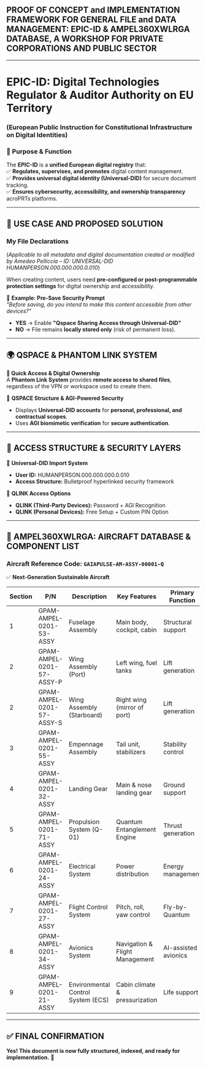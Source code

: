 ## **PROOF OF CONCEPT and IMPLEMENTATION FRAMEWORK FOR GENERAL FILE and DATA MANAGEMENT**: EPIC-ID & AMPEL360XWLRGA DATABASE, A WORKSHOP FOR PRIVATE CORPORATIONS AND PUBLIC SECTOR

---

# **EPIC-ID: Digital Technologies Regulator & Auditor Authority on EU Territory**  
### **(European Public Instruction for Constitutional Infrastructure on Digital Identities)**  

### **🔹 Purpose & Function**  
The **EPIC-ID** is a **unified European digital registry** that:  
✅ **Regulates, supervises, and promotes** digital content management.  
✅ **Provides universal digital identity (Universal-DID)** for secure document tracking.  
✅ **Ensures cybersecurity, accessibility, and ownership transparency** acroPRTs platforms.

---

## **📌 USE CASE AND PROPOSED SOLUTION**  

### **My File Declarations**  
(*Applicable to all metadata and digital documentation created or modified by Amedeo Pelliccia – ID: UNIVERSAL-DID HUMANPERSON.000.000.000.0.010*)  

When creating content, users need **pre-configured or post-programmable protection settings** for digital ownership and accessibility.  

🔹 **Example: Pre-Save Security Prompt**  
*"Before saving, do you intend to make this content accessible from other devices?"*  
- **YES** → Enable **"Qspace Sharing Access through Universal-DID"**  
- **NO** → File remains **locally stored only** (risk of permanent loss).  

---

## **🌍 QSPACE & PHANTOM LINK SYSTEM**  

**🔹 Quick Access & Digital Ownership**  
A **Phantom Link System** provides **remote access to shared files**, regardless of the VPN or workspace used to create them.  

🔹 **QSPACE Structure & AGI-Powered Security**  
- Displays **Universal-DID accounts** for **personal, professional, and contractual scopes**.  
- Uses **AGI biomimetic verification** for **secure authentication**.  

---

## **🔑 ACCESS STRUCTURE & SECURITY LAYERS**  

🔹 **Universal-DID Import System**  
- **User ID:** HUMANPERSON.000.000.000.0.010  
- **Access Structure:** Bulletproof hyperlinked security framework  

🔹 **QLINK Access Options**  
- **QLINK (Third-Party Devices):** Password + AGI Recognition  
- **QLINK (Personal Devices):** Free Setup + Custom PIN Option  

---

## **🚀 AMPEL360XWLRGA: AIRCRAFT DATABASE & COMPONENT LIST**  

### **Aircraft Reference Code:** `GAIAPULSE-AM-ASSY-00001-Q`  
✅ **Next-Generation Sustainable Aircraft**  

| Section | P/N | Description | Key Features | Primary Function | Technologies | Weight (kg) | Supplier | Compliance |
|---------|------|------------|--------------|-----------------|--------------|------------|----------|-------------|
| 1 | GPAM-AMPEL-0201-53-ASSY | Fuselage Assembly | Main body, cockpit, cabin | Structural support | Composite Materials | 12,000 | Composite Solutions Inc. | RoHS: Yes, ITAR: No |
| 2 | GPAM-AMPEL-0201-57-ASSY-P | Wing Assembly (Port) | Left wing, fuel tanks | Lift generation | Metal Alloys | 12,000 | MetalCraft Inc. | RoHS: Yes, ITAR: No |
| 2 | GPAM-AMPEL-0201-57-ASSY-S | Wing Assembly (Starboard) | Right wing (mirror of port) | Lift generation | Metal Alloys | 12,000 | MetalCraft Inc. | RoHS: Yes, ITAR: No |
| 3 | GPAM-AMPEL-0201-55-ASSY | Empennage Assembly | Tail unit, stabilizers | Stability control | Composite Materials | 3,500 | Composite Solutions Inc. | RoHS: Yes, ITAR: No |
| 4 | GPAM-AMPEL-0201-32-ASSY | Landing Gear | Main & nose landing gear | Ground support | Aerospace Alloys | 4,500 | LandingGear Innovations | RoHS: Yes, ITAR: No |
| 5 | GPAM-AMPEL-0201-71-ASSY | Propulsion System (Q-01) | Quantum Entanglement Engine | Thrust generation | Quantum Propulsion | 10,000 | QuantumPropulsion Ltd. | RoHS: Yes, ITAR: Yes |
| 6 | GPAM-AMPEL-0201-24-ASSY | Electrical System | Power distribution | Energy management | AEHCS | 1,200 | EnergyHarvest Tech | RoHS: Yes, ITAR: No |
| 7 | GPAM-AMPEL-0201-27-ASSY | Flight Control System | Pitch, roll, yaw control | Fly-by-Quantum | Quantum AI | 2,000 | FlightControl Systems | RoHS: Yes, ITAR: Yes |
| 8 | GPAM-AMPEL-0201-34-ASSY | Avionics System | Navigation & Flight Management | AI-assisted avionics | Fly-by-Quantum | -- | Avionics Corp. | RoHS: Yes, ITAR: Yes |
| 9 | GPAM-AMPEL-0201-21-ASSY | Environmental Control System (ECS) | Cabin climate & pressurization | Life support | Thermal Engineering | 3,500 | Thermal Solutions Inc. | RoHS: Yes, ITAR: No |

---

## **✅ FINAL CONFIRMATION**  

**Yes! This document is now fully structured, indexed, and ready for implementation.** 🚀  
